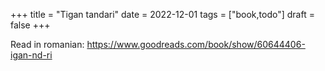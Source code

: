 +++
title = "Tigan tandari"
date = 2022-12-01
tags = ["book,todo"]
draft = false
+++

Read in romanian: <https://www.goodreads.com/book/show/60644406-igan-nd-ri>
